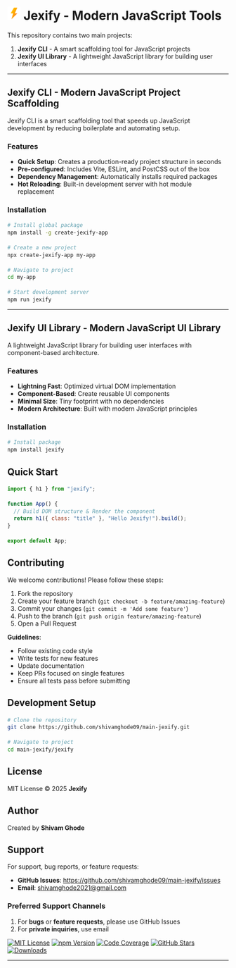 

# <img src="./jexify.svg" alt="Jely Logo" width="30"> Jexify - Modern JavaScript Tools

This repository contains two main projects:

1. **Jexify CLI** - A smart scaffolding tool for JavaScript projects
2. **Jexify UI Library** - A lightweight JavaScript library for building user interfaces

---

## Jexify CLI - Modern JavaScript Project Scaffolding

Jexify CLI is a smart scaffolding tool that speeds up JavaScript development by reducing boilerplate and automating setup.

### Features

- **Quick Setup**: Creates a production-ready project structure in seconds
- **Pre-configured**: Includes Vite, ESLint, and PostCSS out of the box
- **Dependency Management**: Automatically installs required packages
- **Hot Reloading**: Built-in development server with hot module replacement

### Installation

```bash
# Install global package
npm install -g create-jexify-app

# Create a new project
npx create-jexify-app my-app

# Navigate to project
cd my-app

# Start development server
npm run jexify
```

---

## Jexify UI Library - Modern JavaScript UI Library

A lightweight JavaScript library for building user interfaces with component-based architecture.

### Features

- **Lightning Fast**: Optimized virtual DOM implementation
- **Component-Based**: Create reusable UI components
- **Minimal Size**: Tiny footprint with no dependencies
- **Modern Architecture**: Built with modern JavaScript principles

### Installation

```bash
# Install package
npm install jexify
```

## Quick Start

```javascript
import { h1 } from "jexify";

function App() {
  // Build DOM structure & Render the component
  return h1({ class: "title" }, "Hello Jexify!").build();
}

export default App;
```

## Contributing

We welcome contributions! Please follow these steps:

1. Fork the repository
2. Create your feature branch (`git checkout -b feature/amazing-feature`)
3. Commit your changes (`git commit -m 'Add some feature'`)
4. Push to the branch (`git push origin feature/amazing-feature`)
5. Open a Pull Request

**Guidelines**:

- Follow existing code style
- Write tests for new features
- Update documentation
- Keep PRs focused on single features
- Ensure all tests pass before submitting

## Development Setup

```bash
# Clone the repository
git clone https://github.com/shivamghode09/main-jexify.git

# Navigate to project
cd main-jexify/jexify
```

## License

MIT License © 2025 **Jexify**

## Author

Created by **Shivam Ghode**

## Support

For support, bug reports, or feature requests:

- **GitHub Issues**: https://github.com/shivamghode09/main-jexify/issues
- **Email**: shivamghode2021@gmail.com

### Preferred Support Channels

1. For **bugs** or **feature requests**, please use GitHub Issues
2. For **private inquiries**, use email

[![MIT License](https://img.shields.io/badge/License-MIT-blue.svg)](https://opensource.org/licenses/MIT)
[![npm Version](https://img.shields.io/npm/v/main-jexify)](https://www.npmjs.com/package/main-jexify)
[![Code Coverage](https://img.shields.io/codecov/c/github/shivamghode09/main-jexify)](https://codecov.io/gh/shivamghode09/main-jexify)
[![GitHub Stars](https://img.shields.io/github/stars/shivamghode09/main-jexify)](https://github.com/shivamghode09/main-jexify/stargazers)
[![Downloads](https://img.shields.io/npm/dt/main-jexify)](https://www.npmjs.com/package/main-jexify)

---
